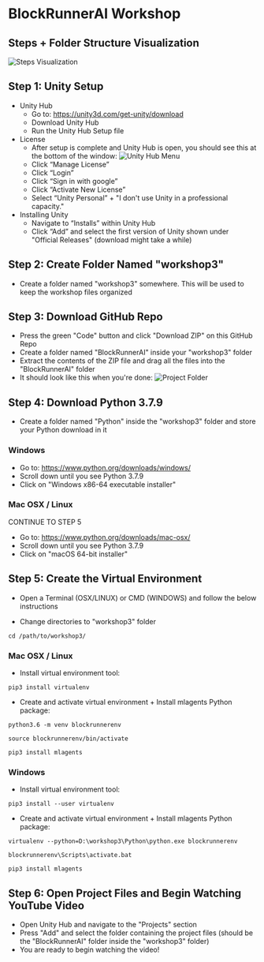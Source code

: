 # BlockRunnerAI Workshop

## Steps + Folder Structure Visualization
![Steps Visualization](https://i.paste.pics/e68880182cc8971e44e3c4231a78f65c.png)

## Step 1: Unity Setup

* Unity Hub
  * Go to: https://unity3d.com/get-unity/download
  * Download Unity Hub
  * Run the Unity Hub Setup file
* License
  * After setup is complete and Unity Hub is open, you should see this at the bottom of the window:
  ![Unity Hub Menu](https://i.paste.pics/fcbee8923b6678a27448515de12622be.png)
  * Click “Manage License”
  * Click “Login”
  * Click “Sign in with google”
  * Click “Activate New License”
  * Select “Unity Personal” + "I don't use Unity in a professional capacity."
* Installing Unity
  * Navigate to “Installs” within Unity Hub
  * Click “Add” and select the first version of Unity shown under "Official Releases" (download might take a while)

## Step 2: Create Folder Named "workshop3"
* Create a folder named "workshop3" somewhere. This will be used to keep the workshop files organized

## Step 3: Download GitHub Repo

* Press the green "Code" button and click "Download ZIP" on this GitHub Repo
* Create a folder named "BlockRunnerAI" inside your "workshop3" folder
* Extract the contents of the ZIP file and drag all the files into the "BlockRunnerAI" folder
* It should look like this when you're done:
![Project Folder](https://i.paste.pics/a19219f165452159c2f2b036ef44ac79.png)

## Step 4: Download Python 3.7.9

* Create a folder named "Python" inside the "workshop3" folder and store your Python download in it

### Windows
* Go to: https://www.python.org/downloads/windows/
* Scroll down until you see Python 3.7.9
* Click on "Windows x86-64 executable installer"
 
### Mac OSX / Linux
CONTINUE TO STEP 5
* Go to: https://www.python.org/downloads/mac-osx/
* Scroll down until you see Python 3.7.9
* Click on "macOS 64-bit installer"
 
 
## Step 5: Create the Virtual Environment

* Open a Terminal (OSX/LINUX) or CMD (WINDOWS) and follow the below instructions

* Change directories to "workshop3" folder
```
cd /path/to/workshop3/
```

### Mac OSX / Linux

* Install virtual environment tool:
```
pip3 install virtualenv
```

* Create and activate virtual environment + Install mlagents Python package:
```
python3.6 -m venv blockrunnerenv

source blockrunnerenv/bin/activate

pip3 install mlagents
```

### Windows

* Install virtual environment tool:
```
pip3 install --user virtualenv
```

* Create and activate virtual environment + Install mlagents Python package:
```
virtualenv --python=D:\workshop3\Python\python.exe blockrunnerenv

blockrunnerenv\Scripts\activate.bat

pip3 install mlagents
```

## Step 6: Open Project Files and Begin Watching YouTube Video
* Open Unity Hub and navigate to the "Projects" section
* Press "Add" and select the folder containing the project files (should be the "BlockRunnerAI" folder inside the "workshop3" folder)
* You are ready to begin watching the video!
